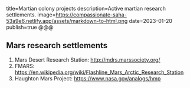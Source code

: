 title=Martian colony projects
description=Active martian research settlements.
image=https://compassionate-saha-53a9e6.netlify.app/assets/markdown-to-html.png
date=2023-01-20
publish=true
@@@

## Mars research settlements

1. Mars Desert Research Station: <a href='http://mdrs.marssociety.org/' target='_blank'>http://mdrs.marssociety.org/</a>
2. FMARS: <a href='https://en.wikipedia.org/wiki/Flashline_Mars_Arctic_Research_Station' target='_blank'>https://en.wikipedia.org/wiki/Flashline_Mars_Arctic_Research_Station</a>
3. Haughton Mars Project: <a href='https://www.nasa.gov/analogs/hmp' target='_blank'>https://www.nasa.gov/analogs/hmp</a>
